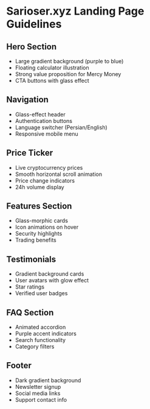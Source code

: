 # Sarioser.xyz Landing Page Guidelines

## Hero Section
- Large gradient background (purple to blue)
- Floating calculator illustration
- Strong value proposition for Mercy Money
- CTA buttons with glass effect

## Navigation
- Glass-effect header
- Authentication buttons
- Language switcher (Persian/English)
- Responsive mobile menu

## Price Ticker
- Live cryptocurrency prices
- Smooth horizontal scroll animation
- Price change indicators
- 24h volume display

## Features Section
- Glass-morphic cards
- Icon animations on hover
- Security highlights
- Trading benefits

## Testimonials
- Gradient background cards
- User avatars with glow effect
- Star ratings
- Verified user badges

## FAQ Section
- Animated accordion
- Purple accent indicators
- Search functionality
- Category filters

## Footer
- Dark gradient background
- Newsletter signup
- Social media links
- Support contact info
